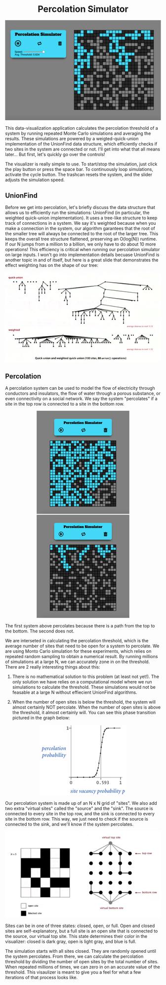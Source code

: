 # <h1 align="center">Percolation Simulator</h1>

<p align="center">
  <img src="https://github.com/eliraybon/percolationSimulator/blob/master/public/assets/readme/sim.png">
</p>

This data-visualization application calculates the percolation threshold of a system by running repeated Monte Carlo simulations and averaging the results. These simulations are powered by a weigted-quick-union implementation of the UnionFind data structure, which efficiently checks if two sites in the system are connected or not. I'll get into what that all means later... But first, let's quickly go over the controls!

The visualizer is really simple to use. To start/stop the simulation, just click the play button or press the space bar. To continuously loop simulations, activate the cycle button. The trashcan resets the system, and the slider adjusts the simulation speed.

## UnionFind
Before we get into percolation, let's briefly discuss the data structure that allows us to efficiently run the simulations: UnionFind (in particular, the weighted quick-union implementation). It uses a tree-like structure to keep track of connections in a system. We say it's weighted because when you make a connection in the system, our algorithm garantees that the root of the smaller tree will always be connected to the root of the larger tree. This keeps the overall tree structure flattened, preserving an O(log(N)) runtime. If our N jumps from a million to a billion, we only have to do about 10 more operations! This efficiency is critical when running our percolation simulator on large inputs. I won't go into implementation details becuase UnionFind is another topic in and of itself, but here is a great slide that demonstrates the effect weighting has on the shape of our tree:

<p align="center">
  <img src="https://github.com/eliraybon/percolationSimulator/blob/master/public/assets/readme/weighted.png">
</p>

## Percolation

A percolation system can be used to model the flow of electricity through conductors and insulators, the flow of water through a porous substance, or even connectivity on a social network. We say the system "percolates" if a site in the top row is connected to a site in the bottom row.

<p align="center">
  <img 
     height="333px" 
     width="300px"
     src="https://github.com/eliraybon/percolationSimulator/blob/master/public/assets/readme/does_perc.png">
  <img 
     height="333px" 
     width="300px"
     src="https://github.com/eliraybon/percolationSimulator/blob/master/public/assets/readme/does_not_perc.png"
  >
</p>

The first system above percolates because there is a path from the top to the bottom. The second does not. 

We are interseted in calculating the percolation threshold, which is the average number of sites that need to be open for a system to percolate. We are using Monto Carlo simulation for these experiments, which relies on repeated random sampling to obtain a numerical result. By running millions of simulations at a large N, we can accurately zone in on the threshold. There are 2 really interesting things about this:

1) There is no mathematical solution to this problem (at least not yet!). The only solution we have relies on a computational model where we run simulations to calculate the threshold. These simulations would not be feasable at a large N without effiecient UnionFind algorithms.

2) When the number of open sites is below the threshold, the system will almost certainly NOT percolate. When the number of open sites is above the threshold, it almost certainly will. You can see this phase transition pictured in the graph below:

<p align="center">
  <img src="https://github.com/eliraybon/percolationSimulator/blob/master/public/assets/readme/threshold.png">
</p>

Our percolation system is made up of an N x N grid of "sites". We also add two extra "virtual sites" called the "source" and the "sink". The source is connected to every site in the top row, and the sink is connected to every site in the bottom row. This way, we just need to check if the source is connected to the sink, and we'll know if the system percolates.

<p align="center">
  <img src="https://github.com/eliraybon/percolationSimulator/blob/master/public/assets/readme/sourceandsink.png">
</p>


Sites can be in one of three states: closed, open, or full. Open and closed sites are self-explanatory, but a full site is an open site that is connected to the source, our virtual top site. This state determines their color in the visualizer: closed is dark gray, open is light gray, and blue is full. 

The simulation starts with all sites closed. They are randomly opened until the system percolates. From there, we can calculate the percolation threshold by dividing the number of open sites by the total number of sites. When repeated millions of times, we can zero in on an accurate value of the threshold. This visaulizer is meant to give you a feel for what a few iterations of that process looks like. 
